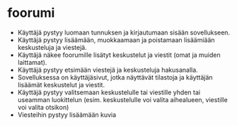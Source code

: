 # foorumi


  * Käyttäjä pystyy luomaan tunnuksen ja kirjautumaan sisään sovellukseen.
  * Käyttäjä pystyy lisäämään, muokkaamaan ja poistamaan lisäämiään keskusteluja ja viestejä.
  * Käyttäjä näkee foorumille lisätyt keskustelut ja viestit (omat ja muiden laittamat).
  * Käyttäjä pystyy etsimään viestejä ja keskusteluja hakusanalla.
  * Sovelluksessa on käyttäjäsivut, jotka näyttävät tilastoja ja käyttäjän lisäämät keskustelut ja viestit.
  * Käyttäjä pystyy valitsemaan keskustelulle tai viestille yhden tai useamman luokittelun (esim. keskustelulle voi valita aihealueen, viestille voi valita otsikon)
  * Viesteihin pystyy lisäämään kuvia
